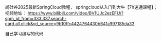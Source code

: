 

尚硅谷2025最新SpringCloud教程， springcloud从入门到大牛【7h速通课程】；
视频地址：
https://www.bilibili.com/video/BV1UJc2ezEFU/?spm_id_from=333.337.search-card.all.click&vd_source=9b10ffc4424764430b641a997185da33


自己学习编写的代码